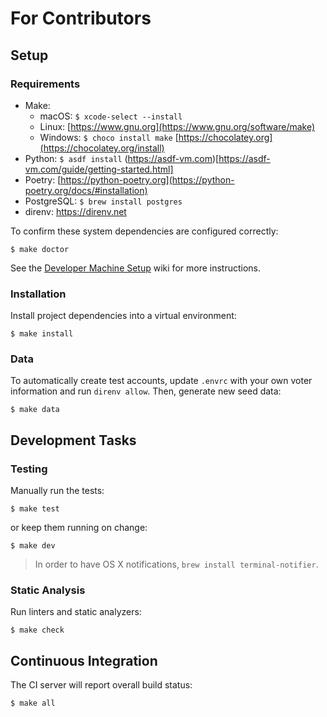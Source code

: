 # For Contributors

## Setup

### Requirements

* Make:
  - macOS: `$ xcode-select --install`
  - Linux: [https://www.gnu.org](https://www.gnu.org/software/make)
  - Windows: `$ choco install make` [https://chocolatey.org](https://chocolatey.org/install)
* Python: `$ asdf install` (https://asdf-vm.com)[https://asdf-vm.com/guide/getting-started.html]
* Poetry: [https://python-poetry.org](https://python-poetry.org/docs/#installation)
* PostgreSQL: `$ brew install postgres`
* direnv: https://direnv.net

To confirm these system dependencies are configured correctly:

```
$ make doctor
```

See the [Developer Machine Setup](https://github.com/citizenlabsgr/ballotbuddies/wiki/Developer-Machine-Setup) wiki for more instructions.

### Installation

Install project dependencies into a virtual environment:

```
$ make install
```

### Data

To automatically create test accounts, update `.envrc` with your own voter information and run `direnv allow`. Then, generate new seed data:

```
$ make data
```

## Development Tasks

### Testing

Manually run the tests:

```
$ make test
```

or keep them running on change:

```
$ make dev
```

> In order to have OS X notifications, `brew install terminal-notifier`.

### Static Analysis

Run linters and static analyzers:

```
$ make check
```

## Continuous Integration

The CI server will report overall build status:

```
$ make all
```
